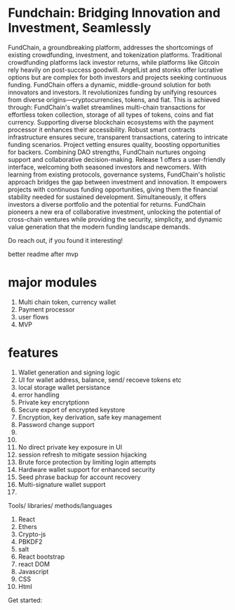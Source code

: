 # Fundchain: Bridging Innovation and Investment, Seamlessly


FundChain, a groundbreaking platform, addresses the shortcomings of existing crowdfunding, investment, and tokenization platforms. Traditional crowdfunding platforms lack investor returns, while platforms like Gitcoin rely heavily on post-success goodwill. AngelList and stonks offer lucrative options but are complex for both investors and projects seeking continuous funding.
FundChain offers a dynamic, middle-ground solution for both innovators and investors. It revolutionizes funding by unifying resources from diverse origins—cryptocurrencies, tokens, and fiat. This is achieved through:
FundChain's wallet streamlines multi-chain transactions for effortless token collection, storage of all types of tokens, coins and fiat currency. Supporting diverse blockchain ecosystems with the payment processor it enhances their accessibility.
Robust smart contracts infrastructure ensures secure, transparent transactions, catering to intricate funding scenarios.
Project vetting ensures quality, boosting opportunities for backers.
Combining DAO strengths, FundChain nurtures ongoing support and collaborative decision-making.
Release 1 offers a user-friendly interface, welcoming both seasoned investors and newcomers.
With learning from existing protocols, governance systems, FundChain's holistic approach bridges the gap between investment and innovation. It empowers projects with continuous funding opportunities, giving them the financial stability needed for sustained development. Simultaneously, it offers investors a diverse portfolio and the potential for returns. FundChain pioneers a new era of collaborative investment, unlocking the potential of cross-chain ventures while providing the security, simplicity, and dynamic value generation that the modern funding landscape demands.

Do reach out, if you found it interesting!

better readme after mvp

# major modules
1. Multi chain token, currency wallet
2. Payment processor
3. user flows
4. MVP

# features
1. Wallet generation and signing logic 
2. UI for wallet address, balance, send/ recoeve tokens etc
3. local storage wallet persistance
4. error handling
5. Private key encrytptionn
6. Secure export of encrypted keystore
7. Encryption, key derivation, safe key management
8. Password change support
9. 
10. 
11. No direct private key exposure in UI
12. session refresh to mitigate session hijacking
13. Brute force protection by limiting login attempts
14. Hardware wallet support for enhanced security
15. Seed phrase backup for account recovery
16. Multi-signature wallet support
17. 

Tools/ libraries/ methods/languages
1. React
2. Ethers
3. Crypto-js
4. PBKDF2
5. salt
6. React bootstrap
7. react DOM
8. Javascript
9. CSS
10. Html

Get started:
